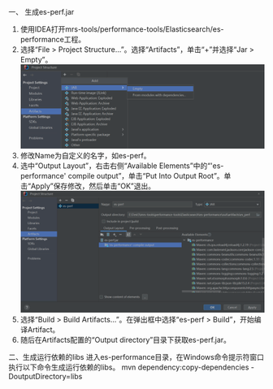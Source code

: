 一、 生成es-perf.jar
1. 使用IDEA打开mrs-tools/performance-tools/Elasticsearch/es-performance工程。
2. 选择“File > Project Structure...”。选择“Artifacts”，单击“+”并选择“Jar > Empty”。
![img.png](img.png)
3. 修改Name为自定义的名字，如es-perf。
4. 选中“Output Layout”，右击右侧“Available Elements”中的“'es-performance' compile output”，单击“Put Into Output Root”。单击“Apply”保存修改，然后单击“OK”退出。
![img_1.png](img_1.png)
5. 选择“Build > Build Artifacts...”。在弹出框中选择“es-perf > Build”，开始编译Artifact。
6. 随后在Artifacts配置的“Output directory”目录下获取es-perf.jar。

二、生成运行依赖的libs
进入es-performance目录，在Windows命令提示符窗口执行以下命令生成运行依赖的libs。
mvn dependency:copy-dependencies -DoutputDirectory=libs
